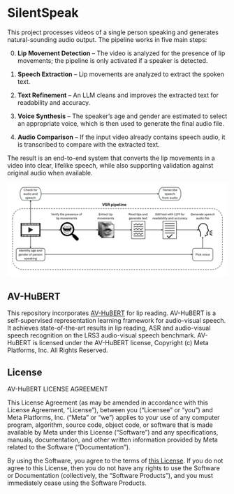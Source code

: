 # SilentSpeak
This project processes videos of a single person speaking and generates natural-sounding audio output. The pipeline works in five main steps:

0. **Lip Movement Detection** – The video is analyzed for the presence of lip movements; the pipeline is only activated if a speaker is detected.

1. **Speech Extraction** – Lip movements are analyzed to extract the spoken text.

2. **Text Refinement** – An LLM cleans and improves the extracted text for readability and accuracy.

3. **Voice Synthesis** – The speaker’s age and gender are estimated to select an appropriate voice, which is then used to generate the final audio file.

4. **Audio Comparison** – If the input video already contains speech audio, it is transcribed to compare with the extracted text.

The result is an end-to-end system that converts the lip movements in a video into clear, lifelike speech, while also supporting validation against original audio when available.

![](https://github.com/ssever23/SilentSpeak/blob/main/VSR%20pipeline.jpg)

## AV-HuBERT

This repository incorporates [AV-HuBERT](https://github.com/facebookresearch/av_hubert) for lip reading. AV-HuBERT is a self-supervised representation learning framework for audio-visual speech. It achieves state-of-the-art results in lip reading, ASR and audio-visual speech recognition on the LRS3 audio-visual speech benchmark. AV-HuBERT is licensed under the AV-HuBERT license, Copyright (c) Meta Platforms, Inc. All Rights Reserved.

## License

AV-HuBERT LICENSE AGREEMENT

This License Agreement (as may be amended in accordance with this License
Agreement, “License”), between you (“Licensee” or “you”) and Meta Platforms,
Inc. (“Meta” or “we”) applies to your use of any computer program, algorithm,
source code, object code, or software that is made available by Meta under this
License (“Software”) and any specifications, manuals, documentation, and other
written information provided by Meta related to the Software (“Documentation”).

By using the Software, you agree to the terms of [this
License](https://github.com/ssever23/SilentSpeak?tab=License-1-ov-file). If
you do not agree to this License, then you do not have any rights to use the
Software or Documentation (collectively, the “Software Products”), and you must
immediately cease using the Software Products.